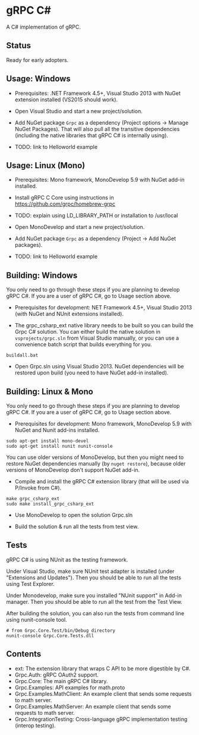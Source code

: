 gRPC C#
=======

A C# implementation of gRPC.

Status
------

Ready for early adopters.

Usage: Windows
--------------

- Prerequisites: .NET Framework 4.5+, Visual Studio 2013 with NuGet extension installed (VS2015 should work).

- Open Visual Studio and start a new project/solution.

- Add NuGet package `Grpc` as a dependency (Project options -> Manage NuGet Packages).
  That will also pull all the transitive dependencies (including the native libraries that
  gRPC C# is internally using).

- TODO: link to Helloworld example

Usage: Linux (Mono)
--------------

- Prerequisites: Mono framework, MonoDevelop 5.9 with NuGet add-in installed.

- Install gRPC C Core using instructions in https://github.com/grpc/homebrew-grpc

- TODO: explain using LD_LIBRARY_PATH or installation to /usr/local

- Open MonoDevelop and start a new project/solution.

- Add NuGet package `Grpc` as a dependency (Project -> Add NuGet packages).

- TODO: link to Helloworld example

Building: Windows
-----------------

You only need to go through these steps if you are planning to develop gRPC C#.
If you are a user of gRPC C#, go to Usage section above.

- Prerequisites for development: NET Framework 4.5+, Visual Studio 2013 (with NuGet and NUnit extensions installed).

- The grpc_csharp_ext native library needs to be built so you can build the Grpc C# solution. You can 
  either build the native solution in `vsprojects/grpc.sln` from Visual Studio manually, or you can use
  a convenience batch script that builds everything for you.
```
buildall.bat
```

- Open Grpc.sln using Visual Studio 2013. NuGet dependencies will be restored
  upon build (you need to have NuGet add-in installed).


Building: Linux & Mono
----------------------

You only need to go through these steps if you are planning to develop gRPC C#.
If you are a user of gRPC C#, go to Usage section above.

- Prerequisites for development: Mono framework, MonoDevelop 5.9 with NuGet and Nunit add-ins installed.
```
sudo apt-get install mono-devel
sudo apt-get install nunit nunit-console
```

You can use older versions of MonoDevelop, but then you might need to restore
NuGet dependencies manually (by `nuget restore`), because older versions of MonoDevelop
don't support NuGet add-in.

- Compile and install the gRPC C# extension library (that will be used via
  P/Invoke from C#).
```
make grpc_csharp_ext
sudo make install_grpc_csharp_ext
```

- Use MonoDevelop to open the solution Grpc.sln

- Build the solution & run all the tests from test view.

Tests
-----

gRPC C# is using NUnit as the testing framework.

Under Visual Studio, make sure NUnit test adapter is installed (under "Extensions and Updates").
Then you should be able to run all the tests using Test Explorer.

Under Monodevelop, make sure you installed "NUnit support" in Add-in manager.
Then you should be able to run all the test from the Test View.

After building the solution, you can also run the tests from command line 
using nunit-console tool.

```
# from Grpc.Core.Test/bin/Debug directory
nunit-console Grpc.Core.Tests.dll
```

Contents
--------

- ext:
  The extension library that wraps C API to be more digestible by C#.
- Grpc.Auth:
  gRPC OAuth2 support.
- Grpc.Core:
  The main gRPC C# library.
- Grpc.Examples:
  API examples for math.proto
- Grpc.Examples.MathClient:
  An example client that sends some requests to math server.
- Grpc.Examples.MathServer:
  An example client that sends some requests to math server.
- Grpc.IntegrationTesting:
  Cross-language gRPC implementation testing (interop testing).
